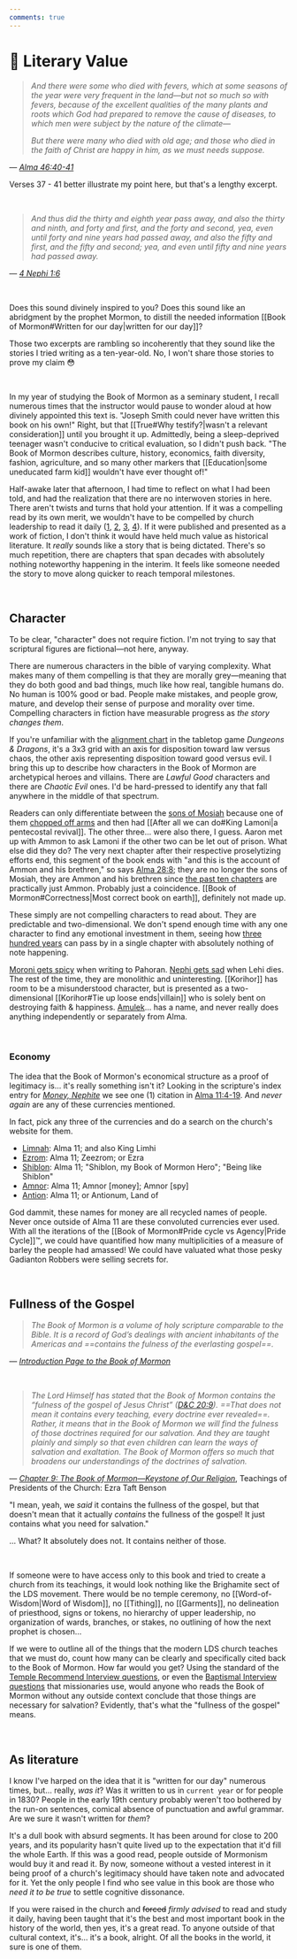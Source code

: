 ```yaml
---
comments: true
---
```

# 📖 Literary Value
> *And there were some who died with fevers, which at some seasons of the year were very frequent in the land—but not so much so with fevers, because of the excellent qualities of the many plants and roots which God had prepared to remove the cause of diseases, to which men were subject by the nature of the climate—*
> 
> *But there were many who died with old age; and those who died in the faith of Christ are happy in him, as we must needs suppose.*

&mdash; *[Alma 46:40-41](https://www.churchofjesuschrist.org/study/scriptures/bofm/alma/46?lang=eng&id=p40-p41#p40)*

Verses 37 - 41 better illustrate my point here, but that's a lengthy excerpt.

&nbsp;

> *And thus did the thirty and eighth year pass away, and also the thirty and ninth, and forty and first, and the forty and second, yea, even until forty and nine years had passed away, and also the fifty and first, and the fifty and second; yea, and even until fifty and nine years had passed away.*

&mdash; *[4 Nephi 1:6](https://www.churchofjesuschrist.org/study/scriptures/bofm/4-ne/1?lang=eng&id=p6#p6)*

&nbsp;

Does this sound divinely inspired to you? Does this sound like an abridgment by the prophet Mormon, to distill the needed information [[Book of Mormon#Written for our day|written for our day]]?

Those two excerpts are rambling so incoherently that they sound like the stories I tried writing as a ten-year-old. No, I won't share those stories to prove my claim 😳

&nbsp;

In my year of studying the Book of Mormon as a seminary student, I recall numerous times that the instructor would pause to wonder aloud at how divinely appointed this text is. "Joseph Smith could never have written this book on his own!" Right, but that [[True#Why testify?|wasn't a relevant consideration]] until you brought it up. Admittedly, being a sleep-deprived teenager wasn't conducive to critical evaluation, so I didn't push back. "The Book of Mormon describes culture, history, economics, faith diversity, fashion, agriculture, and so many other markers that [[Education|some uneducated farm kid]] wouldn't have ever thought of!"

Half-awake later that afternoon, I had time to reflect on what I had been told, and had the realization that there are no interwoven stories in here. There aren't twists and turns that hold your attention. If it was a compelling read by its own merit, we wouldn't have to be compelled by church leadership to read it daily ([1](https://www.churchofjesuschrist.org/study/general-conference/1988/10/flooding-the-earth-with-the-book-of-mormon?lang=eng&id=p15#p15), [2](https://www.churchofjesuschrist.org/study/liahona/2022/04/afs-eng-local-pages/local-news-002?lang=eng), [3](https://www.churchofjesuschrist.org/study/new-era/2006/08/to-the-point/am-i-expected-to-read-each-book-of-scripture-daily?lang=eng), [4](https://www.churchofjesuschrist.org/study/general-conference/2017/10/the-book-of-mormon-what-would-your-life-be-like-without-it?lang=eng&id=p39#p39)). If it were published and presented as a work of fiction, I don't think it would have held much value as historical literature. It *really* sounds like a story that is being dictated. There's so much repetition, there are chapters that span decades with absolutely nothing noteworthy happening in the interim. It feels like someone needed the story to move along quicker to reach temporal milestones.

&nbsp;

## Character
To be clear, "character" does not require fiction. I'm not trying to say that scriptural figures are fictional&mdash;not here, anyway.

There are numerous characters in the bible of varying complexity. What makes many of them compelling is that they are morally grey&mdash;meaning that they do both good and bad things, much like how real, tangible humans do. No human is 100% good or bad. People make mistakes, and people grow, mature, and develop their sense of purpose and morality over time. Compelling characters in fiction have measurable progress as *the story changes them*.

If you're unfamiliar with the [alignment chart](https://en.wikipedia.org/wiki/Alignment_%28Dungeons_%26_Dragons%29?wprov=sfla1) in the tabletop game *Dungeons & Dragons*, it's a 3x3 grid with an axis for disposition toward law versus chaos, the other axis representing disposition toward good versus evil. I bring this up to describe how characters in the Book of Mormon are archetypical heroes and villains. There are *Lawful Good* characters and there are *Chaotic Evil* ones. I'd be hard-pressed to identify any that fall anywhere in the middle of that spectrum.

Readers can only differentiate between the [sons of Mosiah](https://www.churchofjesuschrist.org/study/scriptures/bofm/mosiah/27?lang=eng&id=p34#p34) because one of them [chopped off arms](https://www.churchofjesuschrist.org/study/scriptures/bofm/alma/17?id=p37&lang=eng#p37) and then had [[After all we can do#King Lamoni|a pentecostal revival]]. The other three... were also there, I guess. Aaron met up with Ammon to ask Lamoni if the other two can be let out of prison. What else did they do? The very next chapter after their respective proselytizing efforts end, this segment of the book ends with "and this is the account of Ammon and his brethren," so says [Alma 28:8](https://www.churchofjesuschrist.org/study/scriptures/bofm/alma/28?id=p8&lang=eng#p8); they are no longer the sons of Mosiah, they are Ammon and his brethren since [the past ten chapters](https://www.churchofjesuschrist.org/study/scriptures/bofm/alma/17?id=intro1-study_intro1&lang=eng#intro1) are practically just Ammon. Probably just a coincidence. [[Book of Mormon#Correctness|Most correct book on earth]], definitely not made up.

These simply are not compelling characters to read about. They are predictable and two-dimensional. We don't spend enough time with any one character to find any emotional investment in them, seeing how [three hundred years](https://www.churchofjesuschrist.org/study/scriptures/bofm/4-ne/1?id=p48&lang=eng#p48) can pass by in a single chapter with absolutely nothing of note happening.

[Moroni gets spicy](https://www.churchofjesuschrist.org/study/scriptures/bofm/alma/60?id=p1&lang=eng#p1) when writing to Pahoran. [Nephi gets sad](https://www.churchofjesuschrist.org/study/scriptures/bofm/2-ne/4?id=p16-p35&lang=eng#p16) when Lehi dies. The rest of the time, they are monolithic and uninteresting. [[Korihor]] has room to be a misunderstood character, but is presented as a two-dimensional [[Korihor#Tie up loose ends|villain]] who is solely bent on destroying faith & happiness. [Amulek](https://www.churchofjesuschrist.org/study/scriptures/gs/amulek?lang=eng)... has a name, and never really does anything independently or separately from Alma.

&nbsp;

### Economy
The idea that the Book of Mormon's economical structure as a proof of legitimacy is... it's really something isn't it? Looking in the scripture's index entry for *[Money, Nephite](https://www.churchofjesuschrist.org/study/scriptures/triple-index/money-nephite?lang=eng)* we see one (1) citation in [Alma 11:4-19](https://www.churchofjesuschrist.org/study/scriptures/bofm/alma/11?lang=eng&id=p4-p19#p4). And *never again* are any of these currencies mentioned.

In fact, pick any three of the currencies and do a search on the church's website for them. 

- [Limnah](https://www.churchofjesuschrist.org/search?facet=all&lang=eng&query=limnah&facet=scriptures&subfacet=bofm&type=web&page=1): Alma 11; and also King Limhi
- [Ezrom](https://www.churchofjesuschrist.org/search?facet=all&lang=eng&query=ezrom&facet=scriptures&subfacet=bofm&type=web&page=1): Alma 11; Zeezrom; or Ezra
- [Shiblon](https://www.churchofjesuschrist.org/search?facet=all&lang=eng&query=senum&facet=scriptures&subfacet=bofm&type=web&page=1): Alma 11; "Shiblon, my Book of Mormon Hero"; "Being like Shiblon"
- [Amnor](https://www.churchofjesuschrist.org/search?facet=all&lang=eng&query=amnor&facet=scriptures&subfacet=bofm&type=web&page=1): Alma 11; Amnor [money]; Amnor [spy]
- [Antion](https://www.churchofjesuschrist.org/search?facet=all&lang=eng&query=antion&facet=scriptures&subfacet=bofm&type=web&page=1): Alma 11; or Antionum, Land of

God dammit, these names for money are all recycled names of people. Never once outside of Alma 11 are these convoluted currencies ever used. With all the iterations of the [[Book of Mormon#Pride cycle vs Agency|Pride Cycle]]™️, we could have quantified how many multiplicities of a measure of barley the people had amassed! We could have valuated what those pesky Gadianton Robbers were selling secrets for.

&nbsp;

## Fullness of the Gospel
> *The Book of Mormon is a volume of holy scripture comparable to the Bible. It is a record of God’s dealings with ancient inhabitants of the Americas and ==contains the fulness of the everlasting gospel==.*

&mdash; *[Introduction Page to the Book of Mormon](https://www.churchofjesuschrist.org/study/scriptures/bofm/introduction?lang=eng&id=p1#p1)*

&nbsp;

> *The Lord Himself has stated that the Book of Mormon contains the “fulness of the gospel of Jesus Christ” ([D&C 20:9](https://www.churchofjesuschrist.org/study/scriptures/dc-testament/dc/20?lang=eng&id=p9#p9)). ==That does not mean it contains every teaching, every doctrine ever revealed==. Rather, it means that in the Book of Mormon we will find the fulness of those doctrines required for our salvation. And they are taught plainly and simply so that even children can learn the ways of salvation and exaltation. The Book of Mormon offers so much that broadens our understandings of the doctrines of salvation.*

&mdash; *[Chapter 9: The Book of Mormon—Keystone of Our Religion](https://www.churchofjesuschrist.org/study/manual/teachings-of-presidents-of-the-church-ezra-taft-benson/chapter-9-the-book-of-mormon-keystone-of-our-religion?lang=eng&id=p24#p24)*, Teachings of Presidents of the Church: Ezra Taft Benson

"I mean, yeah, we *said* it contains the fullness of the gospel, but that doesn't mean that it actually *contains* the fullness of the gospel! It just contains what you need for salvation."

... What? It absolutely does not. It contains neither of those.

&nbsp;

If someone were to have access only to this book and tried to create a church from its teachings, it would look nothing like the Brighamite sect of the LDS movement. There would be no temple ceremony, no [[Word-of-Wisdom|Word of Wisdom]], no [[Tithing]], no [[Garments]], no delineation of priesthood, signs or tokens, no hierarchy of upper leadership, no organization of wards, branches, or stakes, no outlining of how the next prophet is chosen...

If we were to outline all of the things that the modern LDS church teaches that we must do, count how many can be clearly and specifically cited back to the Book of Mormon. How far would you get? Using the standard of the [Temple Recommend Interview questions](https://www.churchofjesuschrist.org/study/manual/general-handbook/26-temple-recommends?lang=eng&id=title30-p111#title30), or even the [Baptismal Interview questions](https://www.churchofjesuschrist.org/study/manual/preach-my-gospel-a-guide-to-missionary-service/how-do-i-prepare-people-for-baptism-and-confirmation?lang=eng&id=figure5_title1-figure5_p10#figure5_title1) that missionaries use, would anyone who reads the Book of Mormon without any outside context conclude that those things are necessary for salvation? Evidently, that's what the "fullness of the gospel" means.

&nbsp;

## As literature
I know I've harped on the idea that it is "written for our day" numerous times, but... really, *was it*? Was it written to us in `current year` or for people in 1830? People in the early 19th century probably weren't too bothered by the run-on sentences, comical absence of punctuation and awful grammar. Are we sure it wasn't written for *them*?

It's a dull book with absurd segments. It has been around for close to 200 years, and its popularity hasn't quite lived up to the expectation that it'd fill the whole Earth. If this was a good read, people outside of Mormonism would buy it and read it. By now, someone without a vested interest in it being proof of a church's legitimacy should have taken note and advocated for it. Yet the only people I find who see value in this book are those who *need it to be true* to settle cognitive dissonance.

If you were raised in the church and ~~forced~~ *firmly advised* to read and study it daily, having been taught that it's the best and most important book in the history of the world, then yes, it's a great read. To anyone outside of that cultural context, it's... it's a book, alright. Of all the books in the world, it sure is one of them.
